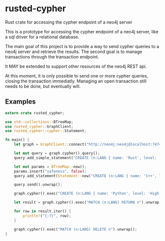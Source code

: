 # rusted-cypher
Rust crate for accessing the cypher endpoint of a neo4j server

This is a prototype for accessing the cypher endpoint of a neo4j server, like a sql
driver for a relational database.

The main goal of this project is to provide a way to send cypher queries to a neo4j server and retrieve the results.
The second goal is to manage transactions through the transaction endpoint.

It MAY be extended to support other resources of the neo4j REST api.

At this moment, it is only possible to send one or more cypher queries, closing the transaction immediatly.
Managing an open transaction still needs to be done, but eventually will.

## Examples

```rust
extern crate rusted_cypher;

use std::collections::BTreeMap;
use rusted_cypher::GraphClient;
use rusted_cypher::cypher::Statement;

fn main() {
    let graph = GraphClient::connect("http://neo4j:neo4j@localhost:7474/db/data").unwrap();

    let mut query = graph.cypher().query();
    query.add_simple_statement("CREATE (n:LANG { name: 'Rust', level: 'low', safe: true })");

    let mut params = BTreeMap::new();
    params.insert("safeness", false);
    query.add_statement(Statement::new("CREATE (n:LANG { name: 'C++', level: 'low', safe: {safeness} })", &params));

    query.send().unwrap();

    graph.cypher().exec("CREATE (n:LANG { name: 'Python', level: 'High', safe: true })").unwrap();

    let result = graph.cypher().exec("MATCH (n:LANG) RETURN n").unwrap();

    for row in result.iter() {
        println!("{:?}", row);
    }

    graph.cypher().exec("MATCH (n:LANG) DELETE n").unwrap();
}
```
